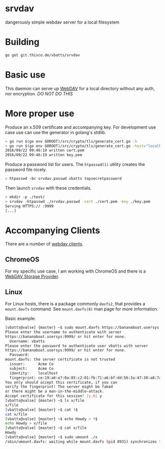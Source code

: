 # srvdav

dangerously simple webdav server for a local filesystem

# Building

```bash
go get git.thisco.de/vbatts/srvdav
```

# Basic use

This daemon can serve up [WebDAV](https://en.wikipedia.org/wiki/WebDAV) for a local directory without any auth, nor encryption.
*DO NOT DO THIS*


# More proper use

Produce an x.509 certificate and accompanying key.
For development use case use can use the generator in golang's stdlib.

```bash
> go run $(go env GOROOT)/src/crypto/tls/generate_cert.go -h
> go run $(go env GOROOT)/src/crypto/tls/generate_cert.go -host="localhost,example.com"
2016/09/22 09:46:19 written cert.pem
2016/09/22 09:46:19 written key.pem
```

Produce a password list for users.
The `htpasswd(1)` utility creates the password file nicely.

```bash
> htpasswd -bc srvdav.passwd vbatts topsecretpassword
```

Then launch `srvdav` with these credentials.

```bash
> mkdir -p ./test/
> srvdav -htpasswd ./srvdav.passwd -cert ./cert.pem -key ./key.pem
Serving HTTPS:// :9999
[...]
```

# Accompanying Clients

There are a number of [webdav clients](http://www.webdav.org/projects/).

## ChromeOS

For my specific use case, I am working with ChromeOS and there is a [WebDAV Storage Provider](https://chrome.google.com/webstore/detail/webdav-file-system/hmckflbfniicjijmdoffagjkpnjgbieh?hl=en).

## Linux

For Linux hosts, there is a package commonly `davfs2`, that provides a `mount.davfs` command.
See `mount.davfs(8)` man page for more information.

Basic example:
```bash
[vbatts@valse] {master} ~$ sudo mount.davfs https://bananaboat.usersys:9999/ ./x
Please enter the username to authenticate with server
https://bananaboat.usersys:9999/ or hit enter for none.
  Username: vbatts
Please enter the password to authenticate user vbatts with server
https://bananaboat.usersys:9999/ or hit enter for none.
  Password:  
mount.davfs: the server certificate is not trusted
  issuer:      Acme Co
  subject:     Acme Co
  identity:    localhost
  fingerprint: ce:19:a6:e7:0a:85:c2:01:fb:71:a6:bf:dd:56:3a:47:30:a8:7a:37
You only should accept this certificate, if you can
verify the fingerprint! The server might be faked
or there might be a man-in-the-middle-attack.
Accept certificate for this session? [y,N] y
[vbatts@valse] {master} ~$ ls x/file
x/file
[vbatts@valse] {master} ~$ cat !$
cat x/file
[vbatts@valse] {master} ~$ echo Howdy > !$
echo Howdy > x/file
[vbatts@valse] {master} ~$ cat x/file
Howdy
[vbatts@valse] {master} ~$ sudo umount ./x
/sbin/umount.davfs: waiting while mount.davfs (pid 8931) synchronizes the cache .. OK
```

